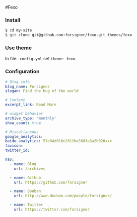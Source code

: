 #Fexo


### Install

```bash
$ cd my-site
$ git clone git@github.com:forsigner/fexo.git themes/fexo
```

### Use theme

In file `_config.yml` set `theme: fexo`

### Configuration

```yml
# Blog info
blog_name: Forsigner
slogan: Find the bug of the world

# Content
excerpt_link: Read More

# widget behavior
archive_type: 'monthly'
show_count: true

# Miscellaneous
google_analytics:
baidu_analytics: 57e94d016e201fba3603a8a2b020xxx
favicon:
twitter_id:

nav:
  - name: Blog
    url: /archives

  - name: Github
    url: https://github.com/forsigner

  - name: Douban
    url: http://www.douban.com/people/forsigner/

  - name: Twitter
    url: https://twitter.com/forsigner
```
